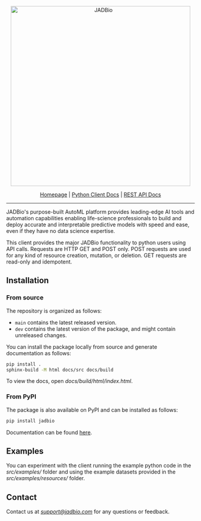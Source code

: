<p align="center">
    <a href="https://jadbio.com/">
        <img alt="JADBio" src="https://www.jadbio.com/jadbio/wp-content/uploads/github_logo/full_logo_rgb.svg" width="480">
    </a>
</p>

<p align="center">
    <a href="https://jadbio.com">Homepage</a> |
    <a href="https://pythonclient.docs.jadbio.com/">Python Client Docs</a> |
    <a href="https://support.jadbio.com/api/getting-started/general-approach/">REST API Docs</a>
</p>

***

JADBio's purpose-built AutoML platform provides leading-edge AI tools and automation capabilities enabling life-science 
professionals to build and deploy accurate and interpretable predictive models with speed and ease, even if they have no
data science expertise.

This client provides the major JADBio functionality to python users using API calls. Requests are HTTP GET and POST
only. POST requests are used for any kind of resource creation, mutation, or deletion. GET requests are read-only and
idempotent.

## Installation

### From source

The repository is organized as follows:

- ``main`` contains the latest released version.
- ``dev`` contains the latest version of the package, and might contain unreleased changes.

You can install the package locally from source and generate documentation as follows:

```bash
pip install .
sphinx-build -M html docs/src docs/build
```

To view the docs, open *docs/build/html/index.html*.

### From PyPI

The package is also available on PyPI and can be installed as follows:

```bash
pip install jadbio
```

Documentation can be found [here](https://pythonclient.docs.jadbio.com/).

## Examples

You can experiment with the client running the example python code in the *src/examples/* folder and using the example 
datasets provided in the *src/examples/resources/* folder.

## Contact

Contact us at *support@jadbio.com* for any questions or feedback.
